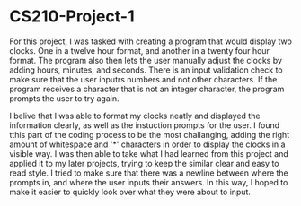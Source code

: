 # CS210-Project-1

For this project, I was tasked with creating a program that would display two clocks. One in a twelve hour format, and another 
in a twenty four hour format. The program also then lets the user manually adjust the clocks by adding hours, minutes, and 
seconds. There is an input validation check to make sure that the user inputrs numbers and not other characters. If the program
receives a character that is not an integer character, the program prompts the user to try again.

I belive that I was able to format my clocks neatly and displayed the information clearly, as well as the instuction prompts for
the user. I found tthis part of the coding process to be the most challanging, adding the right amount of whitespace and '*' 
characters in order to display the clocks in a visible way. I was then able to take what I had learned from this project and 
applied it to my later projects, trying to keep the similar clear and easy to read style. I tried to make sure that there was a
newline between where the prompts in, and where the user inputs their answers. In this way, I hoped to make it easier to quickly look
over what they were about to input. 
